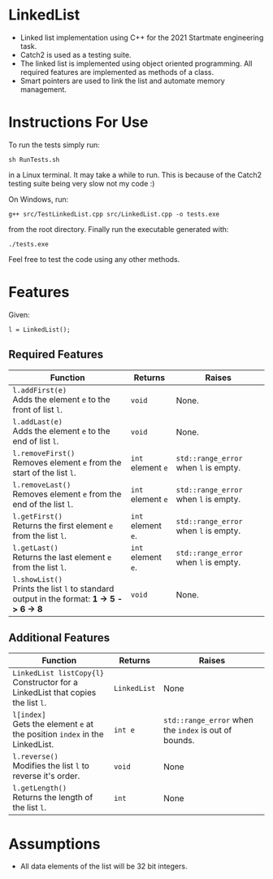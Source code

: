 # LinkedList
* Linked list implementation using C++ for the 2021 Startmate engineering task.
* Catch2 is used as a testing suite.
* The linked list is implemented using object oriented programming. All required features are implemented as methods of a class.
* Smart pointers are used to link the list and automate memory management.

# Instructions For Use

To run the tests simply run:
```
sh RunTests.sh
```
in a Linux terminal. It may take a while to run. This is because of the Catch2 testing suite being very slow not my code :)

On Windows, run:
```
g++ src/TestLinkedList.cpp src/LinkedList.cpp -o tests.exe
```
from the root directory. Finally run the executable generated with:
```
./tests.exe
```

Feel free to test the code using any other methods.
# Features
Given:
```
l = LinkedList();
```
## Required Features
Function | Returns | Raises
--- | --- | ---
`l.addFirst(e)`<br>Adds the element `e` to the front of list `l`.  | `void` | None.
`l.addLast(e)`<br>Adds the element `e` to the end of list `l`.  | `void` | None.
`l.removeFirst()`<br>Removes element `e` from the start of the list `l`.  | `int` element `e` | `std::range_error` when `l` is empty.
`l.removeLast()`<br>Removes element `e` from the end of the list `l`.  | `int` element `e` | `std::range_error` when `l` is empty.
`l.getFirst()`<br>Returns the first element `e` from the list `l`.  | `int` element `e`. | `std::range_error` when `l` is empty.
`l.getLast()`<br>Returns the last element `e` from the list `l`.  | `int` element `e`. | `std::range_error` when `l` is empty.
`l.showList()`<br>Prints the list `l` to standard output in the format: **1 -> 5 -> 6 -> 8**  | `void` | None.

## Additional Features
Function | Returns | Raises
--- | --- | ---
`LinkedList listCopy{l}` <br>Constructor for a LinkedList that copies the list `l`. | `LinkedList` | None
`l[index]` <br>Gets the element `e` at the position `index` in the LinkedList. | `int e` | `std::range_error` when the `index` is out of bounds.
`l.reverse()`<br>Modifies the list `l` to reverse it's order.  | `void` | None
`l.getLength()`<br>Returns the length of the list `l`. | `int` | None

# Assumptions

* All data elements of the list will be 32 bit integers.
